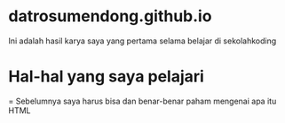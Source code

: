 # datrosumendong.github.io

Ini adalah hasil karya saya yang pertama selama belajar di sekolahkoding

# Hal-hal yang saya pelajari
= Sebelumnya saya harus bisa dan benar-benar paham mengenai apa itu HTML
